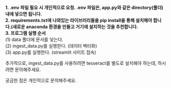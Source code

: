 <b>1. .env 파일 필요 시 개인적으로 요청. .env 파일은, app.py와 같은 directory(폴더) 내에 넣으면 됩니다.</b><br>
<b>2. requirements.txt에 나와있는 라이브러리들을 pip install을 통해 설치해야 합니다.(새로운 anaconda 환경을 만들고 거기에 설치하는 것을 추천합니다.</b><br>
<b>3. 프로그램 실행 순서</b><br>
(1) data 폴더에 문서를 넣는다.<br>
(2) ingest_data.py를 실행한다. (데이터 벡터화)<br>
(3) app.py를 실행한다. (streamlit 사이트 접속)<br>

추가적으로, ingest_data.py를 사용하려면 tesseract를 별도로 설치해야 하는데, 하시려면 문의해주세요. <br>

궁금한 점은 개인적으로 문의해주세요.

